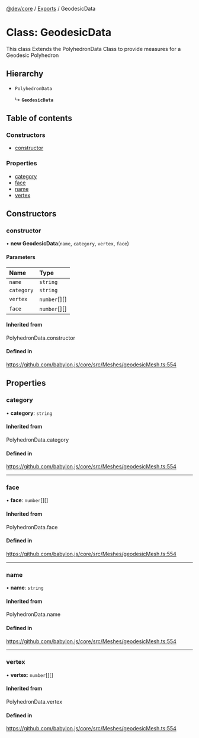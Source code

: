 [@dev/core](../README.md) / [Exports](../modules.md) / GeodesicData

# Class: GeodesicData

This class Extends the PolyhedronData Class to provide measures for a Geodesic Polyhedron

## Hierarchy

- `PolyhedronData`

  ↳ **`GeodesicData`**

## Table of contents

### Constructors

- [constructor](GeodesicData.md#constructor)

### Properties

- [category](GeodesicData.md#category)
- [face](GeodesicData.md#face)
- [name](GeodesicData.md#name)
- [vertex](GeodesicData.md#vertex)

## Constructors

### constructor

• **new GeodesicData**(`name`, `category`, `vertex`, `face`)

#### Parameters

| Name | Type |
| :------ | :------ |
| `name` | `string` |
| `category` | `string` |
| `vertex` | `number`[][] |
| `face` | `number`[][] |

#### Inherited from

PolyhedronData.constructor

#### Defined in

https://github.com/babylon.js/core/src/Meshes/geodesicMesh.ts:554

## Properties

### category

• **category**: `string`

#### Inherited from

PolyhedronData.category

#### Defined in

https://github.com/babylon.js/core/src/Meshes/geodesicMesh.ts:554

___

### face

• **face**: `number`[][]

#### Inherited from

PolyhedronData.face

#### Defined in

https://github.com/babylon.js/core/src/Meshes/geodesicMesh.ts:554

___

### name

• **name**: `string`

#### Inherited from

PolyhedronData.name

#### Defined in

https://github.com/babylon.js/core/src/Meshes/geodesicMesh.ts:554

___

### vertex

• **vertex**: `number`[][]

#### Inherited from

PolyhedronData.vertex

#### Defined in

https://github.com/babylon.js/core/src/Meshes/geodesicMesh.ts:554
